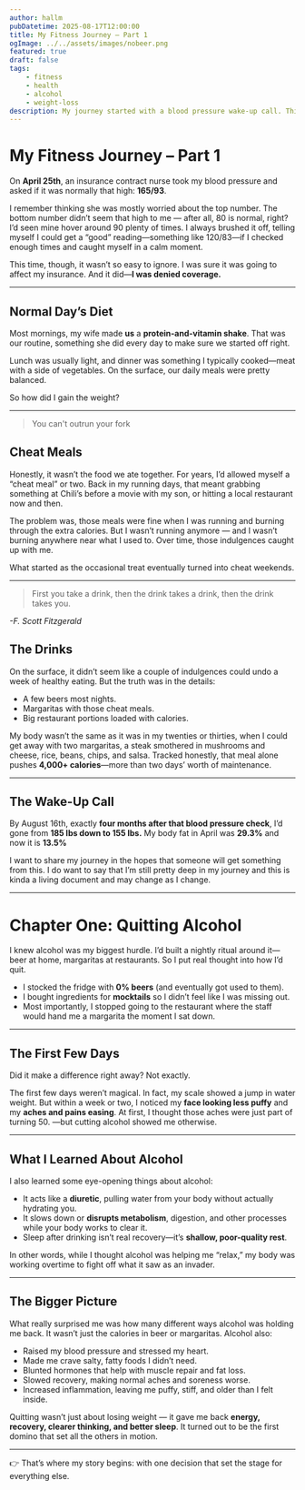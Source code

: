 ```yaml
---
author: hallm
pubDatetime: 2025-08-17T12:00:00
title: My Fitness Journey – Part 1
ogImage: ../../assets/images/nobeer.png
featured: true
draft: false
tags:
    - fitness
    - health
    - alcohol
    - weight-loss
description: My journey started with a blood pressure wake-up call. This first chapter dives into how quitting alcohol became the foundation for real change.
---
```

# My Fitness Journey – Part 1  

On **April 25th**, an insurance contract nurse took my blood pressure and asked if it was normally that high: **165/93**.  

I remember thinking she was mostly worried about the top number. The bottom number didn’t seem that high to me — after all, 80 is normal, right? I’d seen mine hover around 90 plenty of times. I always brushed it off, telling myself I could get a “good” reading—something like 120/83—if I checked enough times and caught myself in a calm moment.

This time, though, it wasn’t so easy to ignore. I was sure it was going to affect my insurance. And it did—**I was denied coverage.**  

---

## Normal Day’s Diet  

Most mornings, my wife made **us** a **protein-and-vitamin shake**. That was our routine, something she did every day to make sure we started off right.  

Lunch was usually light, and dinner was something I typically cooked—meat with a side of vegetables. On the surface, our daily meals were pretty balanced.  

So how did I gain the weight?  

---

> You can't outrun your fork

## Cheat Meals  

Honestly, it wasn’t the food we ate together. For years, I’d allowed myself a “cheat meal” or two. Back in my running days, that meant grabbing something at Chili’s before a movie with my son, or hitting a local restaurant now and then.  

The problem was, those meals were fine when I was running and burning through the extra calories. But I wasn’t running anymore — and I wasn’t burning anywhere near what I used to. Over time, those indulgences caught up with me.  

What started as the occasional treat eventually turned into cheat weekends.  

---

> First you take a drink, then the drink takes a drink, then the drink takes you.

*-F. Scott Fitzgerald*
## The Drinks  

On the surface, it didn’t seem like a couple of indulgences could undo a week of healthy eating. But the truth was in the details:  
- A few beers most nights.  
- Margaritas with those cheat meals.  
- Big restaurant portions loaded with calories.  

My body wasn’t the same as it was in my twenties or thirties, when I could get away with two margaritas, a steak smothered in mushrooms and cheese, rice, beans, chips, and salsa. Tracked honestly, that meal alone pushes **4,000+ calories**—more than two days’ worth of maintenance.  

---

## The Wake-Up Call  

By August 16th, exactly **four months after that blood pressure check**, I’d gone from **185 lbs down to 155 lbs.**  My body fat in April was **29.3%** and now it is **13.5%**

I want to share my journey in the hopes that someone will get something from this. I do want to say that I’m still pretty deep in my journey and this is kinda a living document and may change as I change.  

---

# Chapter One: Quitting Alcohol  

I knew alcohol was my biggest hurdle. I’d built a nightly ritual around it—beer at home, margaritas at restaurants. So I put real thought into how I’d quit.  

- I stocked the fridge with **0% beers** (and eventually got used to them).  
- I bought ingredients for **mocktails** so I didn’t feel like I was missing out.  
- Most importantly, I stopped going to the restaurant where the staff would hand me a margarita the moment I sat down.  

---

## The First Few Days  

Did it make a difference right away? Not exactly.  

The first few days weren’t magical. In fact, my scale showed a jump in water weight. But within a week or two, I noticed my **face looking less puffy** and my **aches and pains easing**. At first, I thought those aches were just part of turning 50.  —but cutting alcohol showed me otherwise.  

---

## What I Learned About Alcohol  

I also learned some eye-opening things about alcohol:  
- It acts like a **diuretic**, pulling water from your body without actually hydrating you.  
- It slows down or **disrupts metabolism**, digestion, and other processes while your body works to clear it.  
- Sleep after drinking isn’t real recovery—it’s **shallow, poor-quality rest**.  

In other words, while I thought alcohol was helping me “relax,” my body was working overtime to fight off what it saw as an invader.  

---

## The Bigger Picture  

What really surprised me was how many different ways alcohol was holding me back. It wasn’t just the calories in beer or margaritas. Alcohol also:  
- Raised my blood pressure and stressed my heart.  
- Made me crave salty, fatty foods I didn’t need.  
- Blunted hormones that help with muscle repair and fat loss.  
- Slowed recovery, making normal aches and soreness worse.  
- Increased inflammation, leaving me puffy, stiff, and older than I felt inside.  

Quitting wasn’t just about losing weight — it gave me back **energy, recovery, clearer thinking, and better sleep**. It turned out to be the first domino that set all the others in motion.  

---

👉 That’s where my story begins: with one decision that set the stage for everything else.  